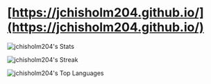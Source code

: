# [https://jchisholm204.github.io/](https://jchisholm204.github.io/)


![jchisholm204's Stats](https://github-readme-stats.vercel.app/api?username=jchisholm204&theme=vue-dark&show_icons=true&hide_border=true&count_private=true)


![jchisholm204's Streak](https://github-readme-streak-stats.herokuapp.com/?user=jchisholm204&theme=vue-dark&hide_border=true)


![jchisholm204's Top Languages](https://github-readme-stats.vercel.app/api/top-langs/?username=jchisholm204&theme=vue-dark&show_icons=true&hide_border=true&layout=compact)
